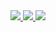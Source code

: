 <a href="https://github.com/anuraghazra/github-readme-stats">
  <img src="https://github-readme-stats.vercel.app/api/top-langs/?username=nasudonguri&theme=dark">
</a>
<a href="https://github.com/anuraghazra/github-readme-stats">
  <img src="https://github-readme-stats.vercel.app/api?username=nasudonguri&theme=dark&show_icons=true">
</a>
<a href="https://github.com/ryo-ma/github-profile-trophy">
  <img src="https://github-profile-trophy.vercel.app/?username=nasudonguri&theme=dark">
</a>